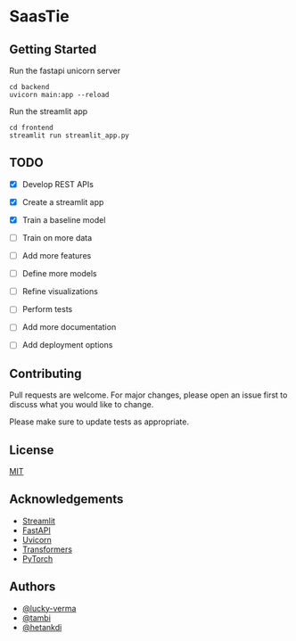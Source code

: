 # SaasTie

## Getting Started

Run the fastapi unicorn server

```
cd backend
uvicorn main:app --reload
```

Run the streamlit app

```
cd frontend
streamlit run streamlit_app.py
```

## TODO

- [x] Develop REST APIs
- [x] Create a streamlit app
- [x] Train a baseline model
- [ ] Train on more data 
- [ ] Add more features
- [ ] Define more models
- [ ] Refine visualizations
- [ ] Perform  tests
- [ ] Add more documentation
- [ ] Add deployment options


## Contributing

Pull requests are welcome. For major changes, please open an issue first to discuss what you would like to change.

Please make sure to update tests as appropriate.

## License

[MIT](https://choosealicense.com/licenses/mit/)

## Acknowledgements

- [Streamlit](https://streamlit.io/)
- [FastAPI](https://fastapi.tiangolo.com/)
- [Uvicorn](https://www.uvicorn.org/)
- [Transformers](https://huggingface.co/transformers/)
- [PyTorch](https://pytorch.org/)

## Authors

- [@lucky-verma](https://www.github.com/lucky-verma)
- [@tambi](https://www.github.com/tambi)
- [@hetankdi](https://www.github.com/hetankdi)